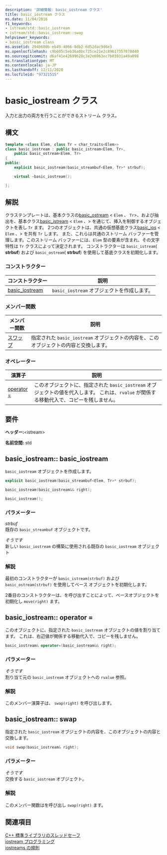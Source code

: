 ```yaml
---
description: '詳細情報: basic_iostream クラス'
title: basic_iostream クラス
ms.date: 11/04/2016
f1_keywords:
- istream/std::basic_iostream
- istream/std::basic_iostream::swap
helpviewer_keywords:
- basic_iostream class
ms.assetid: 294b680b-eb49-4066-8db2-6d52dac9d6e3
ms.openlocfilehash: c9b605c5eb36a0bc725ce21e2c89617357078d40
ms.sourcegitcommit: d6af41e42699628c3e2e6063ec7b03931a49a098
ms.translationtype: MT
ms.contentlocale: ja-JP
ms.lasthandoff: 12/11/2020
ms.locfileid: "97321515"
---
```

# <a name="basic_iostream-class"></a>basic_iostream クラス

入力と出力の両方を行うことができるストリーム クラス。

## <a name="syntax"></a>構文

```cpp
template <class Elem, class Tr = char_traits<Elem>>
class basic_iostream : public basic_istream<Elem, Tr>,
    public basic_ostream<Elem, Tr>
{
public:
    explicit basic_iostream(basic_streambuf<Elem, Tr>* strbuf);

    virtual ~basic_iostream();

};
```

## <a name="remarks"></a>解説

クラステンプレートは、基本クラスの[basic_ostream](../standard-library/basic-ostream-class.md) <  `Elem` 、 `Tr`>、および抽出を、基本クラス[basic_istream](../standard-library/basic-istream-class.md) <  `Elem` 、> を通じて、挿入を制御するオブジェクトを表し `Tr` ます。 2つのオブジェクトは、共通の仮想基底クラス[basic_ios](../standard-library/basic-ios-class.md) <  `Elem` 、> を共有 `Tr` します。 また、これらは共通のストリーム バッファーを管理します。このストリーム バッファーには、`Elem` 型の要素が含まれ、その文字特性は `Tr` クラスによって決定されます。 コンストラクターは `basic_istream`( **strbuf**) および `basic_ostream`( **strbuf**) を使用して基底クラスを初期化します。

### <a name="constructors"></a>コンストラクター

|コンストラクター|説明|
|-|-|
|[basic_iostream](#basic_iostream)|`basic_iostream` オブジェクトを作成します。|

### <a name="member-functions"></a>メンバー関数

|メンバー関数|説明|
|-|-|
|[スワップ](#swap)|指定された `basic_iostream` オブジェクトの内容を、このオブジェクトの内容と交換します。|

### <a name="operators"></a>オペレーター

|演算子|説明|
|-|-|
|[operator =](#op_eq)|このオブジェクトに、指定された `basic_iostream` オブジェクトの値を代入します。 これは、`rvalue` が関係する移動代入で、コピーを残しません。|

## <a name="requirements"></a>要件

**ヘッダー:**\<istream>

**名前空間:** std

## <a name="basic_iostreambasic_iostream"></a><a name="basic_iostream"></a> basic_iostream:: basic_iostream

`basic_iostream` オブジェクトを作成します。

```cpp
explicit basic_iostream(basic_streambuf<Elem, Tr>* strbuf);

basic_iostream(basic_iostream&& right);

basic_iostream();
```

### <a name="parameters"></a>パラメーター

*strbuf*\
既存の `basic_streambuf` オブジェクトです。

*そうです*\
新しい `basic_iostream` の構築に使用される既存の `basic_iostream` オブジェクト

### <a name="remarks"></a>解説

最初のコンストラクターが `basic_istream(strbuf)` および `basic_ostream(strbuf)` を使用してベース オブジェクトを初期化します。

2番目のコンストラクターは、を呼び出すことによって、ベースオブジェクトを初期化し `move(right)` ます。

## <a name="basic_iostreamoperator"></a><a name="op_eq"></a> basic_iostream:: operator =

このオブジェクトに、指定された `basic_iostream` オブジェクトの値を割り当てます。 これは、右辺値が関係する移動代入で、コピーを残しません。

```cpp
basic_iostream& operator=(basic_iostream&& right);
```

### <a name="parameters"></a>パラメーター

*そうです*\
割り当て元の `basic_iostream` オブジェクトへの `rvalue` 参照。

### <a name="remarks"></a>解説

このメンバー演算子は、 `swap(right)` を呼び出します。

## <a name="basic_iostreamswap"></a><a name="swap"></a> basic_iostream:: swap

指定された `basic_iostream` オブジェクトの内容を、このオブジェクトの内容と交換します。

```cpp
void swap(basic_iostream& right);
```

### <a name="parameters"></a>パラメーター

*そうです*\
交換する `basic_iostream` オブジェクト。

### <a name="remarks"></a>解説

このメンバー関数はを呼び出し `swap(right)` ます。

## <a name="see-also"></a>関連項目

[C++ 標準ライブラリのスレッドセーフ](../standard-library/thread-safety-in-the-cpp-standard-library.md)\
[iostream プログラミング](../standard-library/iostream-programming.md)\
[iostreams の規則](../standard-library/iostreams-conventions.md)
